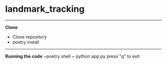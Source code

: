 # landmark_tracking


_________________________________
**Clone**
- Clone repository
- poetry install 


_________________________________
**Running the code**
~poetry shell
~ python app.py
    press "q" to exit